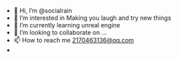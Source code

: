 - 👋 Hi, I’m @socialrain
- 👀 I’m interested in Making you laugh and try new things
- 🌱 I’m currently learning unreal engine
- 💞️ I’m looking to collaborate on ...
- 📫 How to reach me 2170463136@qq.com
- 

<!---
socialrain/socialrain is a ✨ special ✨ repository because its `README.md` (this file) appears on your GitHub profile.
You can click the Preview link to take a look at your changes.
--->
